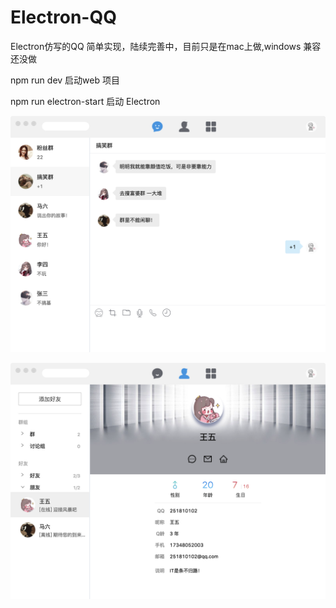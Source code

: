 # Electron-QQ
Electron仿写的QQ 简单实现，陆续完善中，目前只是在mac上做,windows 兼容还没做

npm run dev 启动web 项目

npm run electron-start 启动 Electron

![avatar](image/1.png)

![avatar](image/2.png)

